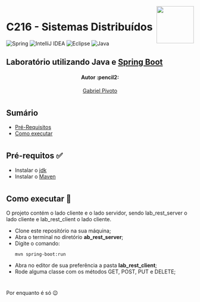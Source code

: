 <img align="right" width="100" height="100" src="https://devkico.itexto.com.br/wp-content/uploads/2014/08/spring-boot-project-logo.png">

# C216 - Sistemas Distribuídos

![Spring](https://img.shields.io/badge/spring-%236DB33F.svg?style=for-the-badge&logo=spring&logoColor=white)
![IntelliJ IDEA](https://img.shields.io/badge/IntelliJIDEA-000000.svg?style=for-the-badge&logo=intellij-idea&logoColor=white)
![Eclipse](https://img.shields.io/badge/Eclipse-FE7A16.svg?style=for-the-badge&logo=Eclipse&logoColor=white)
![Java](https://img.shields.io/badge/java-%23ED8B00.svg?style=for-the-badge&logo=java&logoColor=white)

## Laboratório utilizando Java e [Spring Boot](https://spring.io/projects/spring-boot)

<h4 align="center"> 
	Autor :pencil2:
</h4>

<p align="center">
 <a href="https://github.com/GabrielPivoto">Gabriel Pivoto</a> 
</p>

#

## Sumário
* [Pré-Requisitos](#Pré-requisitos)
* [Como executar](#Como-executar)

#

## Pré-requitos :white_check_mark: <a name="Pré-requisitos"></a>
* Instalar o [jdk](https://www.oracle.com/java/technologies/javase/jdk11-archive-downloads.html)
* Instalar o [Maven](https://maven.apache.org/download.cgi)

#

## Como executar :rocket: <a name="Como-executar"></a>

O projeto contém o lado cliente e o lado servidor, sendo lab_rest_server o lado cliente e lab_rest_client o lado cliente.

* Clone este repositório na sua máquina;
* Abra o terminal no diretório **ab_rest_server**;
* Digite o comando:
	```
	mvn spring-boot:run
	```
* Abra no editor de sua preferência a pasta **lab_rest_client**;
* Rode alguma classe com os métodos GET, POST, PUT e DELETE;
#

Por enquanto é só 😉